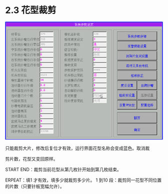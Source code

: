 # 2.3 花型裁剪

![](../.gitbook/assets/001%20%281%29.png)

只能裁剪大片，修改后复位才有效，运行界面花型名称会变成蓝色。取消裁

剪片数，花型又变回原样。

START END：裁剪当前花型从第几枚针开始到第几枚结束。

ERPEAT：填1 才有效，填多少就裁剪多少片。 1 到10 段：裁剪同一花型不同位置的片数（只要针板宽幅允许）。


